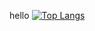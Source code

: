 hello
[![Top Langs](https://github-readme-stats.vercel.app/api/top-langs/?username=v1ab1&layout=compact&theme=vision-friendly-dark)](https://github.com/anuraghazra/github-readme-stats)
